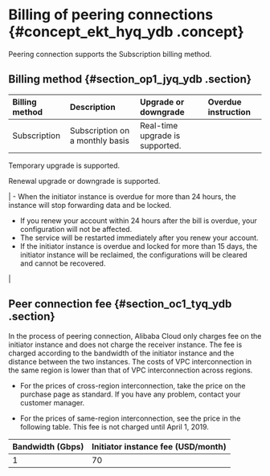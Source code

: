 # Billing of peering connections {#concept_ekt_hyq_ydb .concept}

Peering connection supports the Subscription billing method.

## Billing method {#section_op1_jyq_ydb .section}

|Billing method|Description|Upgrade or downgrade|Overdue instruction|
|:-------------|:----------|:-------------------|:------------------|
|Subscription|Subscription on a monthly basis| Real-time upgrade is supported.

 Temporary upgrade is supported.

 Renewal upgrade or downgrade is supported.

 | -   When the initiator instance is overdue for more than 24 hours, the instance will stop forwarding data and be locked.
-   If you renew your account within 24 hours after the bill is overdue, your configuration will not be affected.
-   The service will be restarted immediately after you renew your account.
-   If the initiator instance is overdue and locked for more than 15 days, the initiator instance will be reclaimed, the configurations will be cleared and cannot be recovered.

 |

## Peer connection fee {#section_oc1_tyq_ydb .section}

In the process of peering connection, Alibaba Cloud only charges fee on the initiator instance and does not charge the receiver instance. The fee is charged according to the bandwidth of the initiator instance and the distance between the two instances. The costs of VPC interconnection in the same region is lower than that of VPC interconnection across regions.

-   For the prices of cross-region interconnection, take the price on the purchase page as standard. If you have any problem, contact your customer manager.

-   For the prices of same-region interconnection, see the price in the following table. This fee is not charged until April 1, 2019.

|Bandwidth \(Gbps\)|Initiator instance fee \(USD/month\)|
|:-----------------|:-----------------------------------|
|1|70|


